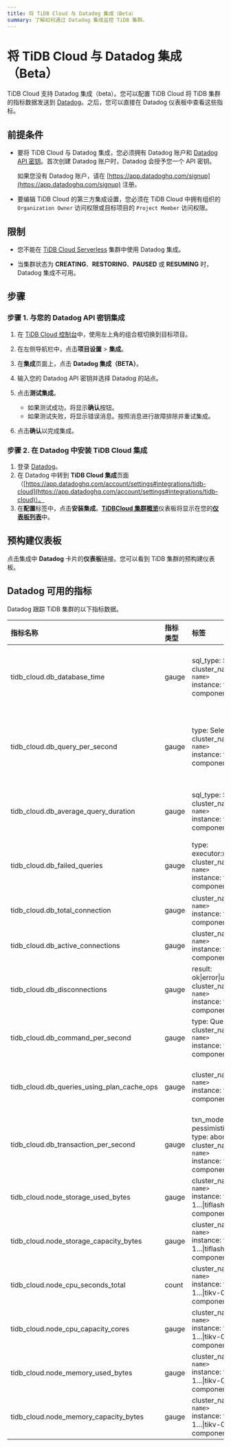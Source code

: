 ```yaml
---
title: 将 TiDB Cloud 与 Datadog 集成（Beta）
summary: 了解如何通过 Datadog 集成监控 TiDB 集群。
---
```


# 将 TiDB Cloud 与 Datadog 集成（Beta）

TiDB Cloud 支持 Datadog 集成（beta）。您可以配置 TiDB Cloud 将 TiDB 集群的指标数据发送到 [Datadog](https://www.datadoghq.com/)。之后，您可以直接在 Datadog 仪表板中查看这些指标。

## 前提条件

- 要将 TiDB Cloud 与 Datadog 集成，您必须拥有 Datadog 账户和 [Datadog API 密钥](https://app.datadoghq.com/organization-settings/api-keys)。首次创建 Datadog 账户时，Datadog 会授予您一个 API 密钥。

    如果您没有 Datadog 账户，请在 [https://app.datadoghq.com/signup](https://app.datadoghq.com/signup) 注册。

- 要编辑 TiDB Cloud 的第三方集成设置，您必须在 TiDB Cloud 中拥有组织的 `Organization Owner` 访问权限或目标项目的 `Project Member` 访问权限。

## 限制

- 您不能在 [TiDB Cloud Serverless](/tidb-cloud/select-cluster-tier.md#tidb-cloud-serverless) 集群中使用 Datadog 集成。

- 当集群状态为 **CREATING**、**RESTORING**、**PAUSED** 或 **RESUMING** 时，Datadog 集成不可用。

## 步骤

### 步骤 1. 与您的 Datadog API 密钥集成

1. 在 [TiDB Cloud 控制台](https://tidbcloud.com)中，使用左上角的组合框切换到目标项目。
2. 在左侧导航栏中，点击**项目设置** > **集成**。
3. 在**集成**页面上，点击 **Datadog 集成（BETA）**。
4. 输入您的 Datadog API 密钥并选择 Datadog 的站点。
5. 点击**测试集成**。

    - 如果测试成功，将显示**确认**按钮。
    - 如果测试失败，将显示错误消息。按照消息进行故障排除并重试集成。

6. 点击**确认**以完成集成。

### 步骤 2. 在 Datadog 中安装 TiDB Cloud 集成

1. 登录 [Datadog](https://app.datadoghq.com)。
2. 在 Datadog 中转到 **TiDB Cloud 集成**页面（[https://app.datadoghq.com/account/settings#integrations/tidb-cloud](https://app.datadoghq.com/account/settings#integrations/tidb-cloud)）。
3. 在**配置**标签中，点击**安装集成**。[**TiDBCloud 集群概览**](https://app.datadoghq.com/dash/integration/30586/tidbcloud-cluster-overview)仪表板将显示在您的[**仪表板列表**](https://app.datadoghq.com/dashboard/lists)中。

## 预构建仪表板

点击集成中 **Datadog** 卡片的**仪表板**链接。您可以看到 TiDB 集群的预构建仪表板。

## Datadog 可用的指标

Datadog 跟踪 TiDB 集群的以下指标数据。

| 指标名称  | 指标类型 | 标签 | 描述                                   |
| :------------| :---------- | :------| :----------------------------------------------------- |
| tidb_cloud.db_database_time| gauge | sql_type: Select\|Insert\|...<br/>cluster_name: `<cluster name>`<br/>instance: tidb-0\|tidb-1…<br/>component: `tidb` | TiDB 中运行的所有 SQL 语句每秒消耗的总时间，包括所有进程的 CPU 时间和非空闲等待时间。 |
| tidb_cloud.db_query_per_second| gauge | type: Select\|Insert\|...<br/>cluster_name: `<cluster name>`<br/>instance: tidb-0\|tidb-1…<br/>component: `tidb` | 所有 TiDB 实例每秒执行的 SQL 语句数量，按 SELECT、INSERT、UPDATE 和其他类型的语句计数。 |
| tidb_cloud.db_average_query_duration| gauge | sql_type: Select\|Insert\|...<br/>cluster_name: `<cluster name>`<br/>instance: tidb-0\|tidb-1…<br/>component: `tidb` | 从客户端的网络请求发送到 TiDB 到 TiDB 执行后将请求返回给客户端的时间间隔。 |
| tidb_cloud.db_failed_queries| gauge | type: executor:xxxx\|parser:xxxx\|...<br/>cluster_name: `<cluster name>`<br/>instance: tidb-0\|tidb-1…<br/>component: `tidb` | 根据每个 TiDB 实例每秒发生的 SQL 执行错误（如语法错误和主键冲突）统计的错误类型。 |
| tidb_cloud.db_total_connection| gauge | cluster_name: `<cluster name>`<br/>instance: tidb-0\|tidb-1…<br/>component: `tidb` | TiDB 服务器中的当前连接数。 |
| tidb_cloud.db_active_connections| gauge | cluster_name: `<cluster name>`<br/>instance: tidb-0\|tidb-1…<br/>component: `tidb` | 活动连接数。 |
| tidb_cloud.db_disconnections| gauge | result: ok\|error\|undetermined<br/>cluster_name: `<cluster name>`<br/>instance: tidb-0\|tidb-1…<br/>component: `tidb` | 断开连接的客户端数量。 |
| tidb_cloud.db_command_per_second| gauge | type: Query\|StmtPrepare\|...<br/>cluster_name: `<cluster name>`<br/>instance: tidb-0\|tidb-1…<br/>component: `tidb` | TiDB 每秒处理的命令数，根据命令执行结果的成功或失败进行分类。 |
| tidb_cloud.db_queries_using_plan_cache_ops| gauge | cluster_name: `<cluster name>`<br/>instance: tidb-0\|tidb-1…<br/>component: `tidb` | 每秒使用[执行计划缓存](/sql-prepared-plan-cache.md)的查询统计。执行计划缓存仅支持预处理语句命令。 |
| tidb_cloud.db_transaction_per_second| gauge | txn_mode: pessimistic\|optimistic<br/>type: abort\|commit\|...<br/>cluster_name: `<cluster name>`<br/>instance: tidb-0\|tidb-1…<br/>component: `tidb` | 每秒执行的事务数。 |
| tidb_cloud.node_storage_used_bytes | gauge | cluster_name: `<cluster name>`<br/>instance: tikv-0\|tikv-1…\|tiflash-0\|tiflash-1…<br/>component: tikv\|tiflash | TiKV/TiFlash 节点的磁盘使用量，以字节为单位。 |
| tidb_cloud.node_storage_capacity_bytes | gauge | cluster_name: `<cluster name>`<br/>instance: tikv-0\|tikv-1…\|tiflash-0\|tiflash-1…<br/>component: tikv\|tiflash | TiKV/TiFlash 节点的磁盘容量，以字节为单位。 |
| tidb_cloud.node_cpu_seconds_total | count | cluster_name: `<cluster name>`<br/>instance: tidb-0\|tidb-1…\|tikv-0…\|tiflash-0…<br/>component: tidb\|tikv\|tiflash | TiDB/TiKV/TiFlash 节点的 CPU 使用率。 |
| tidb_cloud.node_cpu_capacity_cores | gauge | cluster_name: `<cluster name>`<br/>instance: tidb-0\|tidb-1…\|tikv-0…\|tiflash-0…<br/>component: tidb\|tikv\|tiflash | TiDB/TiKV/TiFlash 节点的 CPU 核心限制。 |
| tidb_cloud.node_memory_used_bytes | gauge | cluster_name: `<cluster name>`<br/>instance: tidb-0\|tidb-1…\|tikv-0…\|tiflash-0…<br/>component: tidb\|tikv\|tiflash | TiDB/TiKV/TiFlash 节点的已用内存，以字节为单位。 |
| tidb_cloud.node_memory_capacity_bytes | gauge | cluster_name: `<cluster name>`<br/>instance: tidb-0\|tidb-1…\|tikv-0…\|tiflash-0…<br/>component: tidb\|tikv\|tiflash | TiDB/TiKV/TiFlash 节点的内存容量，以字节为单位。 |
